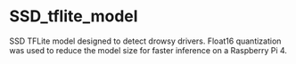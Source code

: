 # SSD_tflite_model
SSD TFLite model designed to detect drowsy drivers.
Float16 quantization was used to reduce the model size for faster inference on a Raspberry Pi 4.
